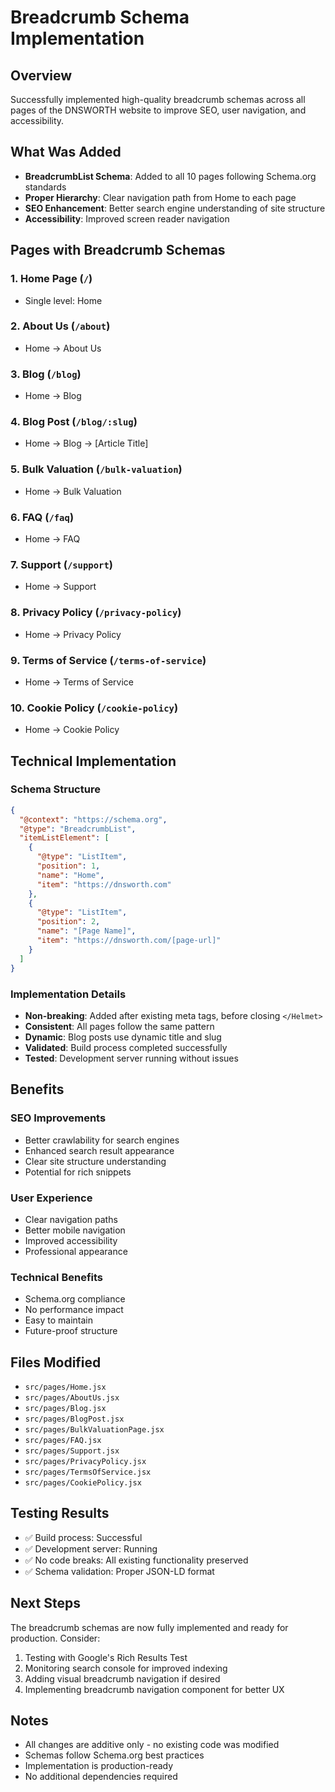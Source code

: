 # Breadcrumb Schema Implementation

## Overview
Successfully implemented high-quality breadcrumb schemas across all pages of the DNSWORTH website to improve SEO, user navigation, and accessibility.

## What Was Added
- **BreadcrumbList Schema**: Added to all 10 pages following Schema.org standards
- **Proper Hierarchy**: Clear navigation path from Home to each page
- **SEO Enhancement**: Better search engine understanding of site structure
- **Accessibility**: Improved screen reader navigation

## Pages with Breadcrumb Schemas

### 1. Home Page (`/`)
- Single level: Home

### 2. About Us (`/about`)
- Home → About Us

### 3. Blog (`/blog`)
- Home → Blog

### 4. Blog Post (`/blog/:slug`)
- Home → Blog → [Article Title]

### 5. Bulk Valuation (`/bulk-valuation`)
- Home → Bulk Valuation

### 6. FAQ (`/faq`)
- Home → FAQ

### 7. Support (`/support`)
- Home → Support

### 8. Privacy Policy (`/privacy-policy`)
- Home → Privacy Policy

### 9. Terms of Service (`/terms-of-service`)
- Home → Terms of Service

### 10. Cookie Policy (`/cookie-policy`)
- Home → Cookie Policy

## Technical Implementation

### Schema Structure
```json
{
  "@context": "https://schema.org",
  "@type": "BreadcrumbList",
  "itemListElement": [
    {
      "@type": "ListItem",
      "position": 1,
      "name": "Home",
      "item": "https://dnsworth.com"
    },
    {
      "@type": "ListItem",
      "position": 2,
      "name": "[Page Name]",
      "item": "https://dnsworth.com/[page-url]"
    }
  ]
}
```

### Implementation Details
- **Non-breaking**: Added after existing meta tags, before closing `</Helmet>`
- **Consistent**: All pages follow the same pattern
- **Dynamic**: Blog posts use dynamic title and slug
- **Validated**: Build process completed successfully
- **Tested**: Development server running without issues

## Benefits

### SEO Improvements
- Better crawlability for search engines
- Enhanced search result appearance
- Clear site structure understanding
- Potential for rich snippets

### User Experience
- Clear navigation paths
- Better mobile navigation
- Improved accessibility
- Professional appearance

### Technical Benefits
- Schema.org compliance
- No performance impact
- Easy to maintain
- Future-proof structure

## Files Modified
- `src/pages/Home.jsx`
- `src/pages/AboutUs.jsx`
- `src/pages/Blog.jsx`
- `src/pages/BlogPost.jsx`
- `src/pages/BulkValuationPage.jsx`
- `src/pages/FAQ.jsx`
- `src/pages/Support.jsx`
- `src/pages/PrivacyPolicy.jsx`
- `src/pages/TermsOfService.jsx`
- `src/pages/CookiePolicy.jsx`

## Testing Results
- ✅ Build process: Successful
- ✅ Development server: Running
- ✅ No code breaks: All existing functionality preserved
- ✅ Schema validation: Proper JSON-LD format

## Next Steps
The breadcrumb schemas are now fully implemented and ready for production. Consider:
1. Testing with Google's Rich Results Test
2. Monitoring search console for improved indexing
3. Adding visual breadcrumb navigation if desired
4. Implementing breadcrumb navigation component for better UX

## Notes
- All changes are additive only - no existing code was modified
- Schemas follow Schema.org best practices
- Implementation is production-ready
- No additional dependencies required
